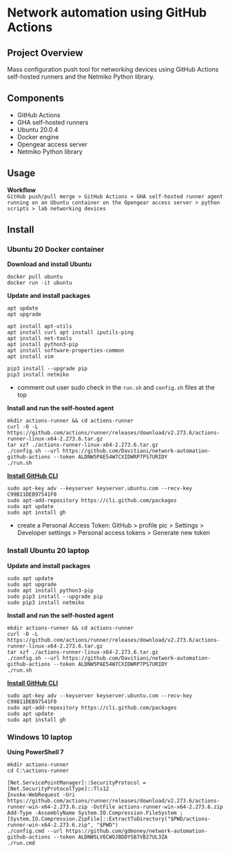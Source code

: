# Network automation using GitHub Actions

## Project Overview
Mass configuration push tool for networking devices using GitHub Actions self-hosted runners and the Netmiko Python library.

## Components
- GitHub Actions
- GHA self-hosted runners
- Ubuntu 20.0.4
- Docker engine
- Opengear access server
- Netmiko Python library

## Usage
**Workflow**  
`GitHub push/pull merge > GitHub Actions > GHA self-hosted runner agent running on an Ubuntu container on the Opengear access server > python scripts > lab networking devices`


## Install
### Ubuntu 20 Docker container
**Download and install Ubuntu**
```
docker pull ubuntu
docker run -it ubuntu
```
**Update and install packages**
```
apt update
apt upgrade

apt install apt-utils
apt install curl apt install iputils-ping
apt install net-tools
apt install python3-pip
apt install software-properties-common
apt install vim

pip3 install --upgrade pip
pip3 install netmiko
```
- comment out user sudo check in the `run.sh` and `config.sh` files at the top  

**Install and run the self-hosted agent**
```
mkdir actions-runner && cd actions-runner
curl -O -L https://github.com/actions/runner/releases/download/v2.273.6/actions-runner-linux-x64-2.273.6.tar.gz
tar xzf ./actions-runner-linux-x64-2.273.6.tar.gz
./config.sh --url https://github.com/Davitiani/network-automation-github-actions --token ALDNW5PAE54W7CXIDWRP7PS7URIDY
./run.sh
```
**[Install GitHub CLI](https://github.com/cli/cli/blob/trunk/docs/install_linux.md)**
```
sudo apt-key adv --keyserver keyserver.ubuntu.com --recv-key C99B11DEB97541F0
sudo apt-add-repository https://cli.github.com/packages
sudo apt update
sudo apt install gh
```
- create a Personal Access Token: GitHub > profile pic > Settings > Developer settings > Personal access tokens > Generate new token

### Install Ubuntu 20 laptop
**Update and install packages**
```
sudo apt update
sudo apt upgrade
sudo apt install python3-pip
sudo pip3 install --upgrade pip
sudo pip3 install netmiko
```
**Install and run the self-hosted agent**
```
mkdir actions-runner && cd actions-runner
curl -O -L https://github.com/actions/runner/releases/download/v2.273.6/actions-runner-linux-x64-2.273.6.tar.gz
tar xzf ./actions-runner-linux-x64-2.273.6.tar.gz
./config.sh --url https://github.com/Davitiani/network-automation-github-actions --token ALDNW5PAE54W7CXIDWRP7PS7URIDY
./run.sh
```
**[Install GitHub CLI](https://github.com/cli/cli/blob/trunk/docs/install_linux.md)**
```
sudo apt-key adv --keyserver keyserver.ubuntu.com --recv-key C99B11DEB97541F0
sudo apt-add-repository https://cli.github.com/packages
sudo apt update
sudo apt install gh
```

### Windows 10 laptop
**Using PowerShell 7**
```
mkdir actions-runner
cd C:\actions-runner

[Net.ServicePointManager]::SecurityProtocol = [Net.SecurityProtocolType]::Tls12
Invoke-WebRequest -Uri https://github.com/actions/runner/releases/download/v2.273.6/actions-runner-win-x64-2.273.6.zip -OutFile actions-runner-win-x64-2.273.6.zip
Add-Type -AssemblyName System.IO.Compression.FileSystem ; [System.IO.Compression.ZipFile]::ExtractToDirectory("$PWD/actions-runner-win-x64-2.273.6.zip", "$PWD")
./config.cmd --url https://github.com/gdmoney/network-automation-github-actions --token ALDNW5LV6CWOJBDDY5B7VB27UL3ZA
./run.cmd
```
